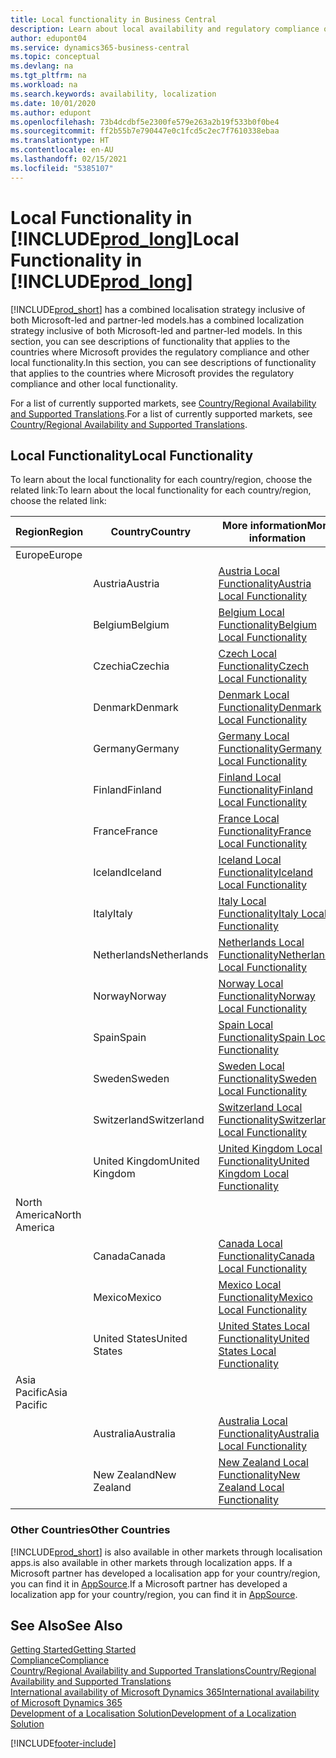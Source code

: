 ```yaml
---
title: Local functionality in Business Central
description: Learn about local availability and regulatory compliance of Business Central for the countries where Microsoft provides the local functionality.
author: edupont04
ms.service: dynamics365-business-central
ms.topic: conceptual
ms.devlang: na
ms.tgt_pltfrm: na
ms.workload: na
ms.search.keywords: availability, localization
ms.date: 10/01/2020
ms.author: edupont
ms.openlocfilehash: 73b4dcdbf5e2300fe579e263a2b19f533b0f0be4
ms.sourcegitcommit: ff2b55b7e790447e0c1fcd5c2ec7f7610338ebaa
ms.translationtype: HT
ms.contentlocale: en-AU
ms.lasthandoff: 02/15/2021
ms.locfileid: "5385107"
---
```

# <a name="local-functionality-in-prod_long"></a><span data-ttu-id="7be9e-103">Local Functionality in [!INCLUDE[prod_long](includes/prod_long.md)]</span><span class="sxs-lookup"><span data-stu-id="7be9e-103">Local Functionality in [!INCLUDE[prod_long](includes/prod_long.md)]</span></span>

[!INCLUDE[prod_short](includes/prod_short.md)] <span data-ttu-id="7be9e-104">has a combined localisation strategy inclusive of both Microsoft-led and partner-led models.</span><span class="sxs-lookup"><span data-stu-id="7be9e-104">has a combined localization strategy inclusive of both Microsoft-led and partner-led models.</span></span> <span data-ttu-id="7be9e-105">In this section, you can see descriptions of functionality that applies to the countries where Microsoft provides the regulatory compliance and other local functionality.</span><span class="sxs-lookup"><span data-stu-id="7be9e-105">In this section, you can see descriptions of functionality that applies to the countries where Microsoft provides the regulatory compliance and other local functionality.</span></span>  

<span data-ttu-id="7be9e-106">For a list of currently supported markets, see [Country/Regional Availability and Supported Translations](/dynamics365/business-central/dev-itpro/compliance/apptest-countries-and-translations?toc=/dynamics365/business-central/toc.json).</span><span class="sxs-lookup"><span data-stu-id="7be9e-106">For a list of currently supported markets, see [Country/Regional Availability and Supported Translations](/dynamics365/business-central/dev-itpro/compliance/apptest-countries-and-translations?toc=/dynamics365/business-central/toc.json).</span></span>  

## <a name="local-functionality"></a><span data-ttu-id="7be9e-107">Local Functionality</span><span class="sxs-lookup"><span data-stu-id="7be9e-107">Local Functionality</span></span>

<span data-ttu-id="7be9e-108">To learn about the local functionality for each country/region, choose the related link:</span><span class="sxs-lookup"><span data-stu-id="7be9e-108">To learn about the local functionality for each country/region, choose the related link:</span></span>

| <span data-ttu-id="7be9e-109">Region</span><span class="sxs-lookup"><span data-stu-id="7be9e-109">Region</span></span> | <span data-ttu-id="7be9e-110">Country</span><span class="sxs-lookup"><span data-stu-id="7be9e-110">Country</span></span> | <span data-ttu-id="7be9e-111">More information</span><span class="sxs-lookup"><span data-stu-id="7be9e-111">More information</span></span> |
| --- | --- |--- |
| <span data-ttu-id="7be9e-112">Europe</span><span class="sxs-lookup"><span data-stu-id="7be9e-112">Europe</span></span> |  | |
|        | <span data-ttu-id="7be9e-113">Austria</span><span class="sxs-lookup"><span data-stu-id="7be9e-113">Austria</span></span> | [<span data-ttu-id="7be9e-114">Austria Local Functionality</span><span class="sxs-lookup"><span data-stu-id="7be9e-114">Austria Local Functionality</span></span>](localfunctionality/austria/austria-local-functionality.md) |
|        | <span data-ttu-id="7be9e-115">Belgium</span><span class="sxs-lookup"><span data-stu-id="7be9e-115">Belgium</span></span> | [<span data-ttu-id="7be9e-116">Belgium Local Functionality</span><span class="sxs-lookup"><span data-stu-id="7be9e-116">Belgium Local Functionality</span></span>](localfunctionality/belgium/belgium-local-functionality.md) |
|        | <span data-ttu-id="7be9e-117">Czechia</span><span class="sxs-lookup"><span data-stu-id="7be9e-117">Czechia</span></span> | [<span data-ttu-id="7be9e-118">Czech Local Functionality</span><span class="sxs-lookup"><span data-stu-id="7be9e-118">Czech Local Functionality</span></span>](localfunctionality/czech/czech-local-functionality.md) |
|        | <span data-ttu-id="7be9e-119">Denmark</span><span class="sxs-lookup"><span data-stu-id="7be9e-119">Denmark</span></span> | [<span data-ttu-id="7be9e-120">Denmark Local Functionality</span><span class="sxs-lookup"><span data-stu-id="7be9e-120">Denmark Local Functionality</span></span>](localfunctionality/denmark/denmark-local-functionality.md) |
|        | <span data-ttu-id="7be9e-121">Germany</span><span class="sxs-lookup"><span data-stu-id="7be9e-121">Germany</span></span> | [<span data-ttu-id="7be9e-122">Germany Local Functionality</span><span class="sxs-lookup"><span data-stu-id="7be9e-122">Germany Local Functionality</span></span>](localfunctionality/germany/germany-local-functionality.md) |
|        | <span data-ttu-id="7be9e-123">Finland</span><span class="sxs-lookup"><span data-stu-id="7be9e-123">Finland</span></span> | [<span data-ttu-id="7be9e-124">Finland Local Functionality</span><span class="sxs-lookup"><span data-stu-id="7be9e-124">Finland Local Functionality</span></span>](localfunctionality/finland/finland-local-functionality.md) |
|        | <span data-ttu-id="7be9e-125">France</span><span class="sxs-lookup"><span data-stu-id="7be9e-125">France</span></span> | [<span data-ttu-id="7be9e-126">France Local Functionality</span><span class="sxs-lookup"><span data-stu-id="7be9e-126">France Local Functionality</span></span>](localfunctionality/france/france-local-functionality.md) |
|        | <span data-ttu-id="7be9e-127">Iceland</span><span class="sxs-lookup"><span data-stu-id="7be9e-127">Iceland</span></span> | [<span data-ttu-id="7be9e-128">Iceland Local Functionality</span><span class="sxs-lookup"><span data-stu-id="7be9e-128">Iceland Local Functionality</span></span>](localfunctionality/iceland/iceland-local-functionality.md) |
|        | <span data-ttu-id="7be9e-129">Italy</span><span class="sxs-lookup"><span data-stu-id="7be9e-129">Italy</span></span> | [<span data-ttu-id="7be9e-130">Italy Local Functionality</span><span class="sxs-lookup"><span data-stu-id="7be9e-130">Italy Local Functionality</span></span>](localfunctionality/italy/italy-local-functionality.md) |
|        | <span data-ttu-id="7be9e-131">Netherlands</span><span class="sxs-lookup"><span data-stu-id="7be9e-131">Netherlands</span></span> | [<span data-ttu-id="7be9e-132">Netherlands Local Functionality</span><span class="sxs-lookup"><span data-stu-id="7be9e-132">Netherlands Local Functionality</span></span>](localfunctionality/netherlands/netherlands-local-functionality.md) |
|        | <span data-ttu-id="7be9e-133">Norway</span><span class="sxs-lookup"><span data-stu-id="7be9e-133">Norway</span></span> | [<span data-ttu-id="7be9e-134">Norway Local Functionality</span><span class="sxs-lookup"><span data-stu-id="7be9e-134">Norway Local Functionality</span></span>](localfunctionality/norway/norway-local-functionality.md) |
|        | <span data-ttu-id="7be9e-135">Spain</span><span class="sxs-lookup"><span data-stu-id="7be9e-135">Spain</span></span> | [<span data-ttu-id="7be9e-136">Spain Local Functionality</span><span class="sxs-lookup"><span data-stu-id="7be9e-136">Spain Local Functionality</span></span>](localfunctionality/spain/spain-local-functionality.md) |
|        | <span data-ttu-id="7be9e-137">Sweden</span><span class="sxs-lookup"><span data-stu-id="7be9e-137">Sweden</span></span> | [<span data-ttu-id="7be9e-138">Sweden Local Functionality</span><span class="sxs-lookup"><span data-stu-id="7be9e-138">Sweden Local Functionality</span></span>](localfunctionality/sweden/sweden-local-functionality.md) |
|        | <span data-ttu-id="7be9e-139">Switzerland</span><span class="sxs-lookup"><span data-stu-id="7be9e-139">Switzerland</span></span> | [<span data-ttu-id="7be9e-140">Switzerland Local Functionality</span><span class="sxs-lookup"><span data-stu-id="7be9e-140">Switzerland Local Functionality</span></span>](localfunctionality/switzerland/switzerland-local-functionality.md) |
|        | <span data-ttu-id="7be9e-141">United Kingdom</span><span class="sxs-lookup"><span data-stu-id="7be9e-141">United Kingdom</span></span> | [<span data-ttu-id="7be9e-142">United Kingdom Local Functionality</span><span class="sxs-lookup"><span data-stu-id="7be9e-142">United Kingdom Local Functionality</span></span>](localfunctionality/unitedkingdom/united-kingdom-local-functionality.md) |
| <span data-ttu-id="7be9e-143">North America</span><span class="sxs-lookup"><span data-stu-id="7be9e-143">North America</span></span> |       |  |
|        | <span data-ttu-id="7be9e-144">Canada</span><span class="sxs-lookup"><span data-stu-id="7be9e-144">Canada</span></span>|[<span data-ttu-id="7be9e-145">Canada Local Functionality</span><span class="sxs-lookup"><span data-stu-id="7be9e-145">Canada Local Functionality</span></span>](localfunctionality/canada/canada-local-functionality.md) |
|        | <span data-ttu-id="7be9e-146">Mexico</span><span class="sxs-lookup"><span data-stu-id="7be9e-146">Mexico</span></span> | [<span data-ttu-id="7be9e-147">Mexico Local Functionality</span><span class="sxs-lookup"><span data-stu-id="7be9e-147">Mexico Local Functionality</span></span>](localfunctionality/mexico/mexico-local-functionality.md) |
|        | <span data-ttu-id="7be9e-148">United States</span><span class="sxs-lookup"><span data-stu-id="7be9e-148">United States</span></span>|[<span data-ttu-id="7be9e-149">United States Local Functionality</span><span class="sxs-lookup"><span data-stu-id="7be9e-149">United States Local Functionality</span></span>](localfunctionality/unitedstates/united-states-local-functionality.md) |
| <span data-ttu-id="7be9e-150">Asia Pacific</span><span class="sxs-lookup"><span data-stu-id="7be9e-150">Asia Pacific</span></span> |       |  |
|        | <span data-ttu-id="7be9e-151">Australia</span><span class="sxs-lookup"><span data-stu-id="7be9e-151">Australia</span></span> | [<span data-ttu-id="7be9e-152">Australia Local Functionality</span><span class="sxs-lookup"><span data-stu-id="7be9e-152">Australia Local Functionality</span></span>](localfunctionality/australia/australia-local-functionality.md) |
|        | <span data-ttu-id="7be9e-153">New Zealand</span><span class="sxs-lookup"><span data-stu-id="7be9e-153">New Zealand</span></span> | [<span data-ttu-id="7be9e-154">New Zealand Local Functionality</span><span class="sxs-lookup"><span data-stu-id="7be9e-154">New Zealand Local Functionality</span></span>](localfunctionality/newzealand/new-zealand-local-functionality.md) |

### <a name="other-countries"></a><span data-ttu-id="7be9e-155">Other Countries</span><span class="sxs-lookup"><span data-stu-id="7be9e-155">Other Countries</span></span>

[!INCLUDE[prod_short](includes/prod_short.md)] <span data-ttu-id="7be9e-156">is also available in other markets through localisation apps.</span><span class="sxs-lookup"><span data-stu-id="7be9e-156">is also available in other markets through localization apps.</span></span> <span data-ttu-id="7be9e-157">If a Microsoft partner has developed a localisation app for your country/region, you can find it in [AppSource](https://go.microsoft.com/fwlink/?linkid=2081646).</span><span class="sxs-lookup"><span data-stu-id="7be9e-157">If a Microsoft partner has developed a localization app for your country/region, you can find it in [AppSource](https://go.microsoft.com/fwlink/?linkid=2081646).</span></span>

## <a name="see-also"></a><span data-ttu-id="7be9e-158">See Also</span><span class="sxs-lookup"><span data-stu-id="7be9e-158">See Also</span></span>

[<span data-ttu-id="7be9e-159">Getting Started</span><span class="sxs-lookup"><span data-stu-id="7be9e-159">Getting Started</span></span>](product-get-started.md)  
[<span data-ttu-id="7be9e-160">Compliance</span><span class="sxs-lookup"><span data-stu-id="7be9e-160">Compliance</span></span>](compliance/compliance-overview.md)  
[<span data-ttu-id="7be9e-161">Country/Regional Availability and Supported Translations</span><span class="sxs-lookup"><span data-stu-id="7be9e-161">Country/Regional Availability and Supported Translations</span></span>](/dynamics365/business-central/dev-itpro/compliance/apptest-countries-and-translations?toc=/dynamics365/business-central/toc.json)  
[<span data-ttu-id="7be9e-162">International availability of Microsoft Dynamics 365</span><span class="sxs-lookup"><span data-stu-id="7be9e-162">International availability of Microsoft Dynamics 365</span></span>](/dynamics365/get-started/availability)  
[<span data-ttu-id="7be9e-163">Development of a Localisation Solution</span><span class="sxs-lookup"><span data-stu-id="7be9e-163">Development of a Localization Solution</span></span>](/dynamics365/business-central/dev-itpro/developer/readiness/readiness-develop-localization)  


[!INCLUDE[footer-include](includes/footer-banner.md)]